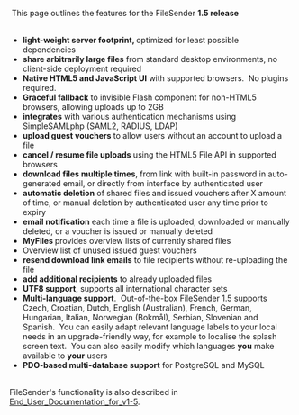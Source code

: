 <p>&nbsp;This page outlines the features for the FileSender <b>1.5 release</b><br />
&nbsp;</p>

<ul>
	<li><b>light-weight server footprint, </b>optimized for least possible dependencies</li>
	<li><b>share arbitrarily large files</b> from standard desktop environments, no client-side deployment required</li>
	<li><b>Native HTML5 and JavaScript UI</b> with supported browsers.&nbsp; No plugins required.</li>
	<li><b>Graceful fallback</b> to invisible Flash component for non-HTML5 browsers, allowing uploads up to 2GB</li>
	<li><b>integrates</b> with various authentication mechanisms using SimpleSAMLphp (SAML2, RADIUS, LDAP)</li>
	<li><b>upload guest vouchers</b> to allow users without an account to upload a file<b>&nbsp;</b></li>
	<li><b>cancel / resume file uploads</b> using the HTML5 File API in supported browsers</li>
	<li><b>download files multiple times</b>, from link with built-in password in auto-generated email, or directly from interface by authenticated user <b>&nbsp;</b></li>
	<li><b>automatic deletion</b> of shared files and issued vouchers after X amount of time, or manual deletion by authenticated user any time prior to expiry<b>&nbsp;</b></li>
	<li><b>email notification</b> each time a file is uploaded, downloaded or manually deleted, or a voucher is issued or manually deleted<b>&nbsp;</b></li>
	<li><b>MyFiles </b>provides overview lists of currently shared files&nbsp;</li>
	<li>Overview list of unused issued guest vouchers<b>&nbsp;</b></li>
	<li><b>resend download link emails</b> to file recipients without re-uploading the file<b>&nbsp;</b></li>
	<li><b>add additional recipients</b> to already uploaded files<b>&nbsp;</b></li>
	<li><b>UTF8 support</b>, supports all international character sets<b>&nbsp;</b></li>
	<li><b>Multi-language support</b>.&nbsp; Out-of-the-box FileSender 1.5 supports Czech, Croatian, Dutch, English (Australian), French, German, Hungarian, Italian, Norwegian (Bokm&aring;l), Serbian, Slovenian and Spanish.&nbsp; You can easily adapt relevant language labels to your local needs in an upgrade-friendly way, for example to localise the splash screen text.&nbsp; You can also easily modify which languages <b>you</b> make available to <b>your</b> users</li>
	<li><b>PDO-based multi-database support</b> for PostgreSQL and MySQL</li>
</ul>

<p><br />
FileSender&#39;s functionality is also described in <a class="wiki_link" href="/wiki/show/file_sender/End_User_Documentation_for_v1-5" title="End_User_Documentation_for_v1-5">End_User_Documentation_for_v1-5</a>.</p>

